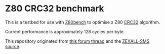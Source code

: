 Z80 CRC32 benchmark
===================

This is a testbed for use with [Z80bench](https://github.com/maxim-zhao/z80bench) to optimise a Z80 [CRC32](https://wiki.osdev.org/CRC32) algorithm.

Current performance is approximately 128 cycles per byte.

This repository originated from [this forum thread](https://www.smspower.org/forums/18523-BitBangingAndCartridgeDumping) and the [ZEXALL-SMS source](https://github.com/maxim-zhao/zexall-sms).
